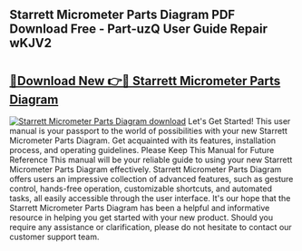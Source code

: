 ## Starrett Micrometer Parts Diagram PDF Download Free - Part-uzQ User Guide Repair wKJV2

# <h2><a href="http://dfhv52.blite.top/?on=Starrett+Micrometer+Parts+Diagram">🔗Download New 👉🔴 Starrett Micrometer Parts Diagram</a></h2>

[![Starrett Micrometer Parts Diagram download](https://i.imgur.com/lujVjoI.png)](http://dfhv52.blite.top/?on=Starrett+Micrometer+Parts+Diagram)
Let's Get Started! This user manual is your passport to the world of possibilities with your new Starrett Micrometer Parts Diagram. Get acquainted with its features, installation process, and operating guidelines. Please Keep This Manual for Future Reference This manual will be your reliable guide to using your new Starrett Micrometer Parts Diagram effectively. Starrett Micrometer Parts Diagram offers users an impressive collection of advanced features, such as gesture control, hands-free operation, customizable shortcuts, and automated tasks, all easily accessible through the user interface. It's our hope that the Starrett Micrometer Parts Diagram has been a helpful and informative resource in helping you get started with your new product. Should you require any assistance or clarification, please do not hesitate to contact our customer support team.
